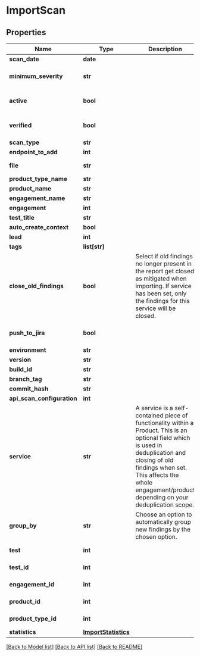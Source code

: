 # ImportScan

## Properties
Name | Type | Description | Notes
------------ | ------------- | ------------- | -------------
**scan_date** | **date** |  | [optional] 
**minimum_severity** | **str** |  | [optional] [default to 'Info']
**active** | **bool** |  | [optional] [default to True]
**verified** | **bool** |  | [optional] [default to True]
**scan_type** | **str** |  | 
**endpoint_to_add** | **int** |  | [optional] 
**file** | **str** |  | [optional] [readonly] 
**product_type_name** | **str** |  | [optional] 
**product_name** | **str** |  | [optional] 
**engagement_name** | **str** |  | [optional] 
**engagement** | **int** |  | [optional] 
**test_title** | **str** |  | [optional] 
**auto_create_context** | **bool** |  | [optional] 
**lead** | **int** |  | [optional] 
**tags** | **list[str]** |  | [optional] 
**close_old_findings** | **bool** | Select if old findings no longer present in the report get closed as mitigated when importing. If service has been set, only the findings for this service will be closed. | [optional] [default to False]
**push_to_jira** | **bool** |  | [optional] [default to False]
**environment** | **str** |  | [optional] 
**version** | **str** |  | [optional] 
**build_id** | **str** |  | [optional] 
**branch_tag** | **str** |  | [optional] 
**commit_hash** | **str** |  | [optional] 
**api_scan_configuration** | **int** |  | [optional] 
**service** | **str** | A service is a self-contained piece of functionality within a Product. This is an optional field which is used in deduplication and closing of old findings when set. This affects the whole engagement/product depending on your deduplication scope. | [optional] 
**group_by** | **str** | Choose an option to automatically group new findings by the chosen option. | [optional] 
**test** | **int** |  | [optional] [readonly] 
**test_id** | **int** |  | [optional] [readonly] 
**engagement_id** | **int** |  | [optional] [readonly] 
**product_id** | **int** |  | [optional] [readonly] 
**product_type_id** | **int** |  | [optional] [readonly] 
**statistics** | [**ImportStatistics**](ImportStatistics.md) |  | [optional] 

[[Back to Model list]](../README.md#documentation-for-models) [[Back to API list]](../README.md#documentation-for-api-endpoints) [[Back to README]](../README.md)


